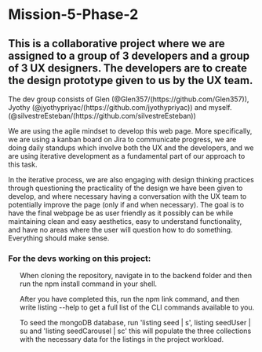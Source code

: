 ﻿<h1>Mission-5-Phase-2</h1>
<h2>This is a collaborative project where we are assigned to a group of 3 developers and a group of 3 UX designers. The developers are to create the design prototype given to us by the UX team.</h2>
<p>The dev group consists of Glen (@Glen357/(https://github.com/Glen357)), Jyothy (@jyothypriyac/(https://github.com/jyothypriyac)) and myself. (@silvestreEsteban/(https://github.com/silvestreEsteban))</p>
<p>We are using the agile mindset to develop this web page. More specifically, we are using a kanban board on Jira to communicate progress, we are doing daily standups which involve both the UX and the developers, and we are using iterative development as a fundamental part of our approach to this task.</p>
<p>In the iterative process, we are also engaging with design thinking practices through questioning the practicality of the design we have been given to develop, and where necessary having a conversation with the UX team to potentially improve the page (only if and when necessary). The goal is to have the final webpage be as user friendly as it possibly can be while maintaining clean and easy aesthetics, easy to understand functionality, and have no areas where the user will question how to do something. Everything should make sense.</p>

<h3>For the devs working on this project:</h3>
<ol>When cloning the repository, navigate in to the backend folder and then run the npm install command in your shell.</ol>
<ol>After you have completed this, run the npm link command, and then write listing --help to get a full list of the CLI commands available to you.</ol>
<ol>To seed the mongoDB database, run 'listing seed | s', listing seedUser | su  and 'listing seedCarousel | sc' this will populate the three collections with the necessary data for the listings in the project workload.</ol>
